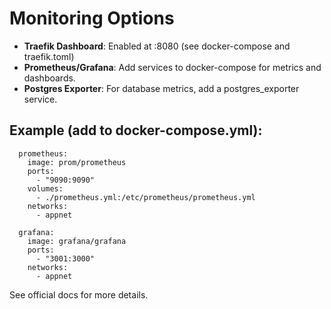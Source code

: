 # Monitoring Options

- **Traefik Dashboard**: Enabled at :8080 (see docker-compose and traefik.toml)
- **Prometheus/Grafana**: Add services to docker-compose for metrics and dashboards.
- **Postgres Exporter**: For database metrics, add a postgres_exporter service.

## Example (add to docker-compose.yml):

```
  prometheus:
    image: prom/prometheus
    ports:
      - "9090:9090"
    volumes:
      - ./prometheus.yml:/etc/prometheus/prometheus.yml
    networks:
      - appnet

  grafana:
    image: grafana/grafana
    ports:
      - "3001:3000"
    networks:
      - appnet
```

See official docs for more details. 